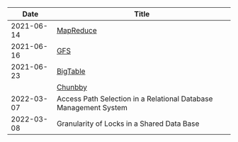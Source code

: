| Date       | Title                                                        |
| ---------- | ------------------------------------------------------------ |
| 2021-06-14 | [MapReduce](https://pdos.csail.mit.edu/6.824/papers/mapreduce.pdf) |
| 2021-06-16 | [GFS](https://pdos.csail.mit.edu/6.824/papers/gfs.pdf)       |
| 2021-06-23 | [BigTable](https://static.googleusercontent.com/media/research.google.com/zh-CN//archive/bigtable-osdi06.pdf) |
|            | [Chunbby](http://static.googleusercontent.com/media/research.google.com/en//archive/chubby-osdi06.pdf) |
| 2022-03-07 | Access Path Selection in a Relational Database Management System |
| 2022-03-08 | Granularity of Locks in a Shared Data Base                   |

